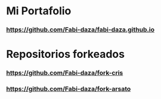 # Mi Portafolio 

### https://github.com/Fabi-daza/fabi-daza.github.io

#

# Repositorios forkeados

### https://github.com/Fabi-daza/fork-cris

### https://github.com/Fabi-daza/fork-arsato